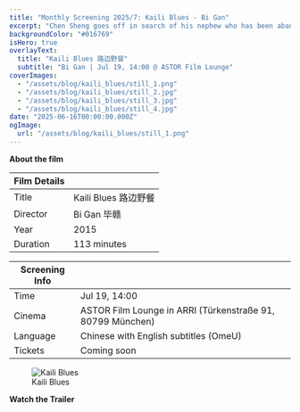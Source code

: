 ```yaml
---
title: "Monthly Screening 2025/7: Kaili Blues - Bi Gan"
excerpt: "Chen Sheng goes off in search of his nephew who has been abandoned by his father. Along the way, he encounters numerous people from his past and also those from his future."
backgroundColor: "#016769"
isHero: true
overlayText:
  title: "Kaili Blues 路边野餐"
  subtitle: "Bi Gan | Jul 19, 14:00 @ ASTOR Film Lounge"
coverImages:
  - "/assets/blog/kaili_blues/still_1.png"
  - "/assets/blog/kaili_blues/still_2.jpg"
  - "/assets/blog/kaili_blues/still_3.jpg"
  - "/assets/blog/kaili_blues/still_4.jpg"
date: "2025-06-16T00:00:00.000Z"
ogImage:
  url: "/assets/blog/kaili_blues/still_1.png"
---
```


**About the film**

| Film Details |                      |
| ------------ | -------------------- |
| Title        | Kaili Blues 路边野餐 |
| Director     | Bi Gan 毕赣          |
| Year         | 2015                 |
| Duration     | 113 minutes          |

| Screening Info |                                                            |
| -------------- | ---------------------------------------------------------- |
| Time           | Jul 19, 14:00                                              |
| Cinema         | ASTOR Film Lounge in ARRI (Türkenstraße 91, 80799 München) |
| Language       | Chinese with English subtitles (OmeU)                      |
| Tickets        | Coming soon                                                |

<figure>
  <img src="/assets/blog/kaili_blues/poster.jpg" alt="Kaili Blues" />
  <figcaption>Kaili Blues</figcaption>
</figure>

**Watch the Trailer**

<div class="youtube-embed" data-video-id="5ZVFtE10aK4" data-title="Kaili Blues"></div>
